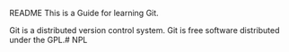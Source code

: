 README
This is a Guide for learning Git.

Git is a distributed version control system.
Git is free software distributed under the GPL.# NPL
